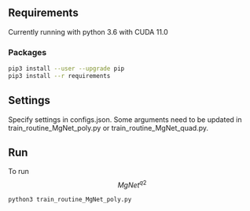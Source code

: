 ## Requirements
Currently running with 
  python 3.6 with CUDA 11.0
### Packages
```bash
pip3 install --user --upgrade pip
pip3 install --r requirements

```

## Settings
Specify settings in configs.json. Some arguments need to be updated in train_routine_MgNet_poly.py or train_routine_MgNet_quad.py.

## Run
To run $$MgNet^{q2}$$
```bash
python3 train_routine_MgNet_poly.py
```
